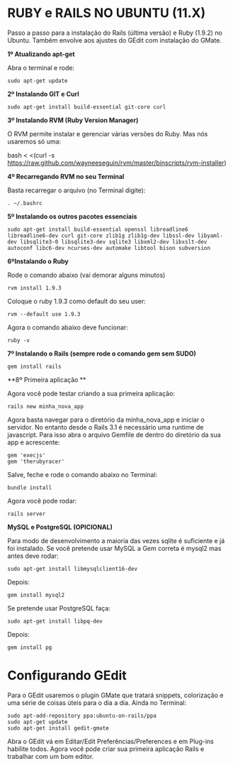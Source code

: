 RUBY e RAILS NO UBUNTU (11.X)
===

Passo a passo para a instalação do Rails (última versão) e Ruby (1.9.2) no Ubuntu. Também envolve aos ajustes do GEdit com instalação do GMate.

**1º Atualizando apt-get**

Abra o terminal e rode:

    sudo apt-get update

**2º Instalando GIT e Curl**

    sudo apt-get install build-essential git-core curl

**3º Instalando RVM (Ruby Version Manager)**

O RVM permite instalar e gerenciar várias versões do Ruby. Mas nós usaremos só uma:

  bash < <(curl -s https://raw.github.com/wayneeseguin/rvm/master/binscripts/rvm-installer)

**4º Recarregando RVM no seu Terminal**

Basta recarregar o arquivo (no Terminal digite):

    . ~/.bashrc

**5º Instalando os outros pacotes essenciais**

    sudo apt-get install build-essential openssl libreadline6 libreadline6-dev curl git-core zlib1g zlib1g-dev libssl-dev libyaml-dev libsqlite3-0 libsqlite3-dev sqlite3 libxml2-dev libxslt-dev autoconf libc6-dev ncurses-dev automake libtool bison subversion

**6ºInstalando o Ruby**

Rode o comando abaixo (vai demorar alguns minutos)

    rvm install 1.9.3

Coloque o ruby 1.9.3 como default do seu user:

    rvm --default use 1.9.3

Agora o comando abaixo deve funcionar:

    ruby -v

**7º Instalando o Rails (sempre rode o comando gem sem SUDO)**

    gem install rails

**8º Primeira aplicação **

Agora você pode testar criando a sua primeira aplicação:

    rails new minha_nova_app

Agora basta navegar para o diretório da minha_nova_app e iniciar o servidor. No entanto desde o Rails 3.1 é necessário uma runtime de javascript. Para isso abra o arquivo Gemfile de dentro do diretório da sua app e acrescente:

    gem 'execjs'
    gem 'therubyracer'

Salve, feche e rode o comando abaixo no Terminal:

    bundle install

Agora você pode rodar:

    rails server

**MySQL e PostgreSQL (OPICIONAL)**

Para modo de desenvolvimento a maioria das vezes sqlite é suficiente e já foi instalado. Se você pretende usar MySQL a Gem correta é mysql2 mas antes deve rodar:

    sudo apt-get install libmysqlclient16-dev

Depois:

    gem install mysql2

Se pretende usar PostgreSQL faça:

    sudo apt-get install libpq-dev

Depois:

    gem install pg


Configurando GEdit
===

Para o GEdit usaremos o plugin GMate que tratará snippets, colorização e uma série de coisas úteis para o dia a dia. Ainda no Terminal:

    sudo apt-add-repository ppa:ubuntu-on-rails/ppa
    sudo apt-get update
    sudo apt-get install gedit-gmate

Abra o GEdit vá em Editar/Edit Preferências/Preferences e em Plug-ins habilite todos. Agora você pode criar sua primeira aplicação Rails e trabalhar com um bom editor.
